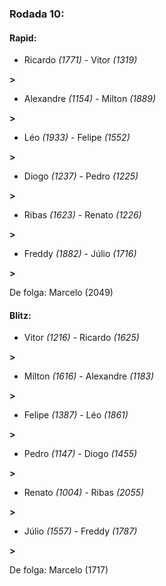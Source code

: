 ### Rodada 10:

#### Rapid:

* Ricardo *(1771)*     -     Vitor *(1319)*

 **>** 
* Alexandre *(1154)*     -     Milton *(1889)*

 **>** 
* Léo *(1933)*     -     Felipe *(1552)*

 **>** 
* Diogo *(1237)*     -     Pedro *(1225)*

 **>** 
* Ribas *(1623)*     -     Renato *(1226)*

 **>** 
* Freddy *(1882)*     -     Júlio *(1716)*

 **>** 

De folga: Marcelo (2049)

#### Blitz:

* Vitor *(1216)*     -     Ricardo *(1625)*

 **>** 
* Milton *(1616)*     -     Alexandre *(1183)*

 **>** 
* Felipe *(1387)*     -     Léo *(1861)*

 **>** 
* Pedro *(1147)*     -     Diogo *(1455)*

 **>** 
* Renato *(1004)*     -     Ribas *(2055)*

 **>** 
* Júlio *(1557)*     -     Freddy *(1787)*

 **>** 

De folga: Marcelo (1717)


